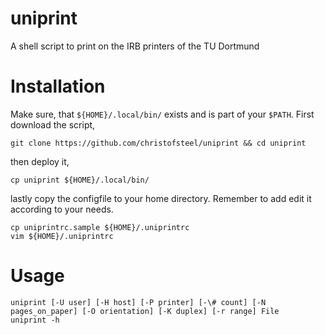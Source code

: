 # uniprint

A shell script to print on the IRB printers of the TU Dortmund

# Installation

Make sure, that `${HOME}/.local/bin/` exists and is part of your `$PATH`. First
download the script,

    git clone https://github.com/christofsteel/uniprint && cd uniprint

then deploy it,

    cp uniprint ${HOME}/.local/bin/

lastly copy the configfile to your home directory. Remember to add edit it according to your needs.

    cp uniprintrc.sample ${HOME}/.uniprintrc
    vim ${HOME}/.uniprintrc

# Usage

    uniprint [-U user] [-H host] [-P printer] [-\# count] [-N pages_on_paper] [-O orientation] [-K duplex] [-r range] File
    uniprint -h
